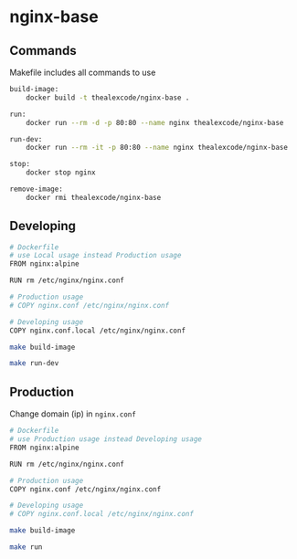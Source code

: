 # nginx-base

## Commands

Makefile includes all commands to use

```bash
build-image:
	docker build -t thealexcode/nginx-base .

run:
	docker run --rm -d -p 80:80 --name nginx thealexcode/nginx-base 

run-dev:
	docker run --rm -it -p 80:80 --name nginx thealexcode/nginx-base 

stop:
	docker stop nginx

remove-image:
	docker rmi thealexcode/nginx-base
```

## Developing

```bash
# Dockerfile
# use Local usage instead Production usage
FROM nginx:alpine

RUN rm /etc/nginx/nginx.conf

# Production usage
# COPY nginx.conf /etc/nginx/nginx.conf

# Developing usage
COPY nginx.conf.local /etc/nginx/nginx.conf
```

```bash
make build-image
```

```bash
make run-dev
```

## Production

Change domain (ip) in `nginx.conf`

```bash
# Dockerfile
# use Production usage instead Developing usage
FROM nginx:alpine

RUN rm /etc/nginx/nginx.conf

# Production usage
COPY nginx.conf /etc/nginx/nginx.conf

# Developing usage
# COPY nginx.conf.local /etc/nginx/nginx.conf
```

```bash
make build-image
```

```bash
make run
```